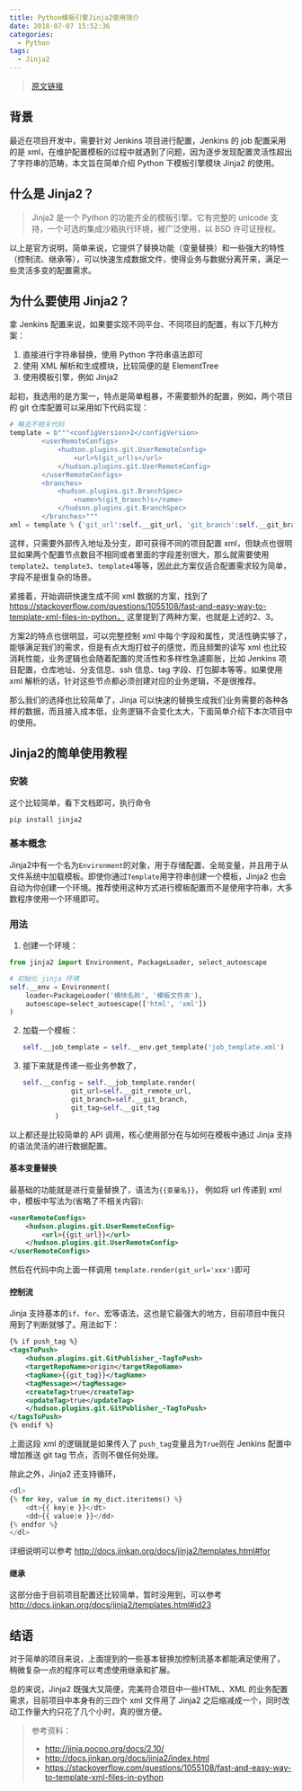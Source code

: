 ```yaml
---
title: Python模板引擎Jinja2使用简介
date: 2018-07-07 15:52:36
categories:
  - Python
tags: 
  - Jinja2
---
```


> [原文链接](http://blog.samwei12.cn/2018/07/07/Python/Python%E6%A8%A1%E6%9D%BF%E5%BC%95%E6%93%8EJinja2%E4%BD%BF%E7%94%A8%E7%AE%80%E4%BB%8B/)

## 背景

最近在项目开发中，需要针对 Jenkins 项目进行配置，Jenkins 的 job 配置采用的是 xml，在维护配置模板的过程中就遇到了问题，因为逐步发现配置灵活性超出了字符串的范畴，本文旨在简单介绍 Python 下模板引擎模块 Jinja2 的使用。

## 什么是 Jinja2？

> Jinja2 是一个 Python 的功能齐全的模板引擎。它有完整的 unicode 支持，一个可选的集成沙箱执行环境，被广泛使用，以 BSD 许可证授权。

以上是官方说明，简单来说，它提供了替换功能（变量替换）和一些强大的特性（控制流、继承等），可以快速生成数据文件，使得业务与数据分离开来，满足一些灵活多变的配置需求。

<!-- more -->

## 为什么要使用 Jinja2？

拿 Jenkins 配置来说，如果要实现不同平台、不同项目的配置，有以下几种方案：

1. 直接进行字符串替换，使用 Python 字符串语法即可
2. 使用 XML 解析和生成模块，比较简便的是 ElementTree
3. 使用模板引擎，例如 Jinja2

起初，我选用的是方案一，特点是简单粗暴，不需要额外的配置，例如，两个项目的 git 仓库配置可以采用如下代码实现：

```python
# 略去不相关代码
template = b"""<configVersion>2</configVersion>
        <userRemoteConfigs>
            <hudson.plugins.git.UserRemoteConfig>
                <url>%(git_url)s</url>
            </hudson.plugins.git.UserRemoteConfig>
        </userRemoteConfigs>
        <branches>
            <hudson.plugins.git.BranchSpec>
                <name>%(git_branch)s</name>
            </hudson.plugins.git.BranchSpec>
        </branches>"""
xml = template % {'git_url':self.__git_url, 'git_branch':self.__git_branch}
```

这样，只需要外部传入地址及分支，即可获得不同的项目配置 xml，但缺点也很明显如果两个配置节点数目不相同或者里面的字段差别很大，那么就需要使用 `template2`、`template3`、`template4`等等，因此此方案仅适合配置需求较为简单，字段不是很复杂的场景。

紧接着，开始调研快速生成不同 xml 数据的方案，找到了 https://stackoverflow.com/questions/1055108/fast-and-easy-way-to-template-xml-files-in-python， 这里提到了两种方案，也就是上述的2、3。

方案2的特点也很明显，可以完整控制 xml 中每个字段和属性，灵活性确实够了，能够满足我们的需求，但是有点大炮打蚊子的感觉，而且频繁的读写 xml 也比较消耗性能，业务逻辑也会随着配置的灵活性和多样性急遽膨胀，比如 Jenkins 项目配置，仓库地址、分支信息、ssh 信息、tag 字段、打包脚本等等，如果使用 xml 解析的话，针对这些节点都必须创建对应的业务逻辑，不是很推荐。

那么我们的选择也比较简单了，Jinja 可以快速的替换生成我们业务需要的各种各样的数据，而且接入成本低，业务逻辑不会变化太大，下面简单介绍下本次项目中的使用。

## Jinja2的简单使用教程

### 安装

这个比较简单，看下文档即可，执行命令

`pip install jinja2`

### 基本概念

Jinja2中有一个名为`Environment`的对象，用于存储配置、全局变量，并且用于从文件系统中加载模板。即使你通过`Template`用字符串创建一个模板，Jinja2 也会自动为你创建一个环境。推荐使用这种方式进行模板配置而不是使用字符串，大多数程序使用一个环境即可。

### 用法

1. 创建一个环境：

```python
from jinja2 import Environment, PackageLoader, select_autoescape

# 初始化 jinja 环境
self.__env = Environment(
	loader=PackageLoader('模块名称', '模板文件夹'),
	autoescape=select_autoescape(['html', 'xml'])
)
```

2. 加载一个模板：

   ```python
   self.__job_template = self.__env.get_template('job_template.xml')
   ```

3. 接下来就是传递一些业务参数了，

   ```python
   self.__config = self.__job_template.render(
               git_url=self.__git_remote_url,
               git_branch=self.__git_branch,
               git_tag=self.__git_tag
           )
   ```

以上都还是比较简单的 API 调用，核心使用部分在与如何在模板中通过 Jinja 支持的语法灵活的进行数据配置。

#### 基本变量替换

最基础的功能就是进行变量替换了，语法为`{{变量名}}`， 例如将 url 传递到 xml 中，模板中写法为(省略了不相关内容):

```xml
<userRemoteConfigs>
    <hudson.plugins.git.UserRemoteConfig>
        <url>{{git_url}}</url>
    </hudson.plugins.git.UserRemoteConfig>
</userRemoteConfigs>
```

然后在代码中向上面一样调用 `template.render(git_url='xxx')`即可

#### 控制流

Jinja 支持基本的`if`、`for`、宏等语法，这也是它最强大的地方，目前项目中我只用到了判断就够了。用法如下：

```xml
{% if push_tag %}
<tagsToPush>
    <hudson.plugins.git.GitPublisher_-TagToPush>
    <targetRepoName>origin</targetRepoName>
    <tagName>{{git_tag}}</tagName>
    <tagMessage></tagMessage>
    <createTag>true</createTag>
    <updateTag>true</updateTag>
    </hudson.plugins.git.GitPublisher_-TagToPush>
</tagsToPush>
{% endif %}
```

上面这段 xml 的逻辑就是如果传入了 `push_tag`变量且为`True`则在 Jenkins 配置中增加推送 git tag 节点，否则不做任何处理。

除此之外，Jinja2 还支持循环，

```python
<dl>
{% for key, value in my_dict.iteritems() %}
    <dt>{{ key|e }}</dt>
    <dd>{{ value|e }}</dd>
{% endfor %}
</dl>
```

详细说明可以参考 http://docs.jinkan.org/docs/jinja2/templates.html#for

#### 继承

这部分由于目前项目配置还比较简单，暂时没用到，可以参考 http://docs.jinkan.org/docs/jinja2/templates.html#id23

## 结语

对于简单的项目来说，上面提到的一些基本替换加控制流基本都能满足使用了， 稍微复杂一点的程序可以考虑使用继承和扩展。

总的来说，Jinja2 既强大又简便，完美符合项目中一些HTML、XML 的业务配置需求，目前项目中本身有的三四个 xml 文件用了 Jinja2 之后缩减成一个，同时改动工作量大约只花了几个小时，真的很方便。

> 参考资料：
>
> * http://jinja.pocoo.org/docs/2.10/
> * http://docs.jinkan.org/docs/jinja2/index.html
> * https://stackoverflow.com/questions/1055108/fast-and-easy-way-to-template-xml-files-in-python

